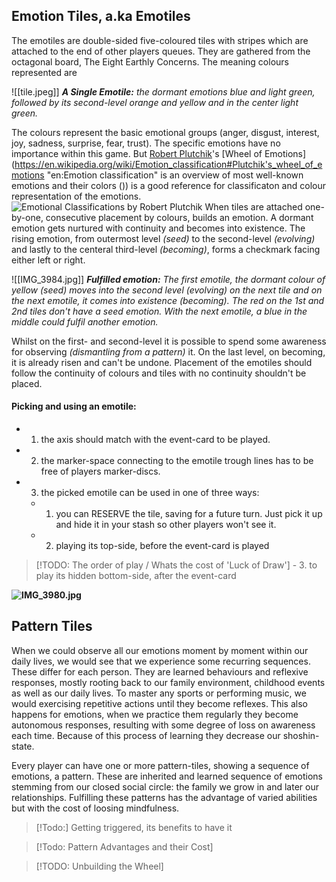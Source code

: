 ## Emotion Tiles, a.ka Emotiles

The emotiles are double-sided five-coloured tiles with stripes which are attached to the end of other players queues. They are gathered from the octagonal board, The Eight Earthly Concerns. The meaning colours represented are 

![[tile.jpeg]]
***A Single Emotile:** the dormant emotions blue and light green, followed by its second-level orange and yellow and in the center light green.*

The colours represent the basic emotional groups (anger, disgust, interest, joy, sadness, surprise, fear, trust). The specific emotions have no importance within this game. But [Robert Plutchik](https://en.wikipedia.org/wiki/Robert_Plutchik "en:Robert Plutchik")'s [Wheel of Emotions](https://en.wikipedia.org/wiki/Emotion_classification#Plutchik's_wheel_of_emotions "en:Emotion classification" is an overview of most well-known emotions and their colors ()) is a good reference for classificaton and colour representation of the emotions.
![Emotional Classifications by Robert Plutchik](Plutchik-emotions.png)
When tiles are attached one-by-one, consecutive placement by colours, builds an emotion. A dormant emotion gets nurtured with continuity and becomes into existence. The rising emotion, from outermost level *(seed)* to the second-level *(evolving)* and lastly to the centeral third-level  *(becoming)*, forms a checkmark facing either left or right. 

 ![[IMG_3984.jpg]]
***Fulfilled emotion:** The first emotile, the dormant colour of yellow *(seed)* moves into the second level *(evolving)* on the next tile and on the next emotile, it comes into existence *(becoming)*. The red on the 1st and 2nd tiles don't have a seed emotion. With the next emotile, a blue in the middle could fulfil another emotion.*

Whilst on the first- and second-level it is possible to spend some awareness for observing *(dismantling from a pattern)* it. On the last level, on becoming, it is already risen and can't be undone. Placement of the emotiles should follow the continuity of colours and tiles with no continuity shouldn't be placed.

#### Picking and using an emotile:
- 1. the axis should match with the event-card to be played.
- 2. the marker-space connecting to the emotile trough lines has to be free of players marker-discs.
- 3. the picked emotile can be used in one of three ways:
	- 1. you can RESERVE the tile, saving for a future turn. Just pick it up and hide it in your stash so other players won't see it.
	- 2. playing its top-side, before the event-card is played
> [!TODO: The order of play / Whats the cost of 'Luck of Draw']
> 		- 3. to play its hidden bottom-side, after the event-card

**![IMG_3980.jpg](https://lh4.googleusercontent.com/hNA2vhttknLQZXBEEKvIKuMGE4JXWeeb34zalbLBrJUy8Ery5cFY_i_2Ma4M7HSk6ttxZ3ReZIv4oTic-L44LHutrzTGNVWoBs9-kVD12qwP89oDXoAE_kihcNYgPmUunFJBrUTMJkp9dKb-miJsdg)**
## Pattern Tiles

When we could observe all our emotions moment by moment within our daily lives, we would see that we experience some recurring sequences. These differ for each person. They are learned behaviours and reflexive responses, mostly rooting back to our family environment, childhood events as well as our daily lives. To master any sports or performing music, we would exercising repetitive actions until they become reflexes. This also happens for emotions, when we practice them regularly they become autonomous responses, resulting with some degree of loss on awareness each time. Because of this process of learning they decrease our shoshin-state.

Every player can have one or more pattern-tiles, showing a sequence of emotions, a pattern. These are inherited and learned sequence of emotions stemming from our closed social circle: the family we grow in and later our relationships. Fulfilling these patterns has the advantage of varied abilities but with the cost of loosing mindfulness.

> [!Todo:] Getting triggered, its benefits to have it

> [!Todo: Pattern Advantages and their Cost] 

> [!TODO: Unbuilding the Wheel]
